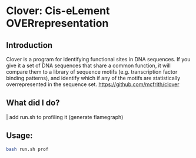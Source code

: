 Clover: Cis-eLement OVERrepresentation
======================================

Introduction
------------

Clover is a program for identifying functional sites in DNA
sequences. If you give it a set of DNA sequences that share a common
function, it will compare them to a library of sequence motifs
(e.g. transcription factor binding patterns), and identify which if
any of the motifs are statistically overrepresented in the sequence
set.
https://github.com/mcfrith/clover

What did I do?
---

| add run.sh to profiling it (generate flamegraph)

Usage:
---

```bash
bash run.sh prof
```
